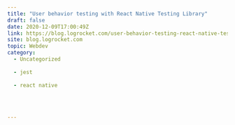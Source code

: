```yaml
---
title: "User behavior testing with React Native Testing Library"
draft: false
date: 2020-12-09T17:00:49Z
link: https://blog.logrocket.com/user-behavior-testing-react-native-testing-library/?utm_medium=RSS&utm_source=hune
site: blog.logrocket.com
topic: Webdev
category:
  - Uncategorized
  
  - jest
  
  - react native
  
   
  

---
```

